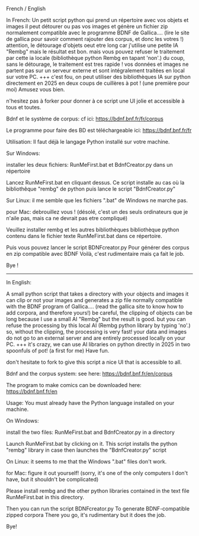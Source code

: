 French / English

In French:
Un petit script python qui prend un répertoire avec vos objets et images
il peut détourer ou pas vos images et génère un fichier zip normalement compatible avec le programme BDNF de Gallica....
(lire le site de gallica pour savoir comment rajouter des corpus, et donc les votres !)
attention, le détourage d'objets oeut etre long car j'utilise une petite IA "Rembg" mais le résultat est bon.
mais vous pouvez refuser le traitement par cette ia locale (bibliothèque python Rembg en tapant 'non'.)
du coup, sans le détourage, le traitement est tres rapide !
vos données et images ne partent pas sur un serveur externe et sont intégralement traitées en local sur votre PC. +++
c'est fou, on peut utiliser des bibliothèques IA sur python directement en 2025 en deux coups de cuillères à pot !
(une première pour moi)
Amusez vous bien.

n'hesitez pas à forker pour donner à ce script une UI jolie et accessible à tous et toutes.

Bdnf et le système de corpus: cf ici: https://bdnf.bnf.fr/fr/corpus

Le programme pour faire des BD est téléchargeable ici:
https://bdnf.bnf.fr/fr

Utilisation:
Il faut déjà le langage Python installé sur votre machine.


Sur Windows:

installer les deux fichiers:
RunMeFirst.bat
et
BdnfCreator.py
dans un répertoire

Lancez RunMeFirst.bat en cliquant dessus.
Ce script installe au cas où la bibliothêque "rembg" de python puis lance le script "BdnfCreator.py"


Sur Linux:
il me semble que les fichiers ".bat" de Windows ne marche pas.

pour Mac:
debrouillez vous !
(désolé, c'est un des seuls ordinateurs que je n'aile pas, mais ca ne devrait pas etre compliqué)

Veuillez installer rembg et les autres bibliothèques bibliothèque python contenu dans le fichier texte RunMeFirst.bat dans ce répertoire.


Puis vous pouvez lancer le script
BDNFcreator.py
Pour générer des corpus en zip compatible avec BDNF
Voilà, c'est rudimentaire mais ça fait le job.

Bye !

-----

In English:

A small python script that takes a directory with your objects and images
it can clip or not your images and generates a zip file normally compatible with the BDNF program of Gallica....
(read the gallica site to know how to add corpora, and therefore yours!)
be careful, the clipping of objects can be long because I use a small AI "Rembg" but the result is good.
but you can refuse the processing by this local AI (Rembg python library by typing 'no'.)
so, without the clipping, the processing is very fast!
your data and images do not go to an external server and are entirely processed locally on your PC. +++
it's crazy, we can use AI libraries on python directly in 2025 in two spoonfuls of pot!
(a first for me)
Have fun.

don't hesitate to fork to give this script a nice UI that is accessible to all.

Bdnf and the corpus system: see here: https://bdnf.bnf.fr/en/corpus

The program to make comics can be downloaded here:
https://bdnf.bnf.fr/en

Usage:
You must already have the Python language installed on your machine.

On Windows:

install the two files:
RunMeFirst.bat
and
BdnfCreator.py
in a directory

Launch RunMeFirst.bat by clicking on it.
This script installs the python "rembg" library in case then launches the "BdnfCreator.py" script

On Linux:
it seems to me that the Windows ".bat" files don't work.

for Mac:
figure it out yourself!
(sorry, it's one of the only computers I don't have, but it shouldn't be complicated)

Please install rembg and the other python libraries contained in the text file RunMeFirst.bat in this directory.

Then you can run the script
BDNFcreator.py
To generate BDNF-compatible zipped corpora
There you go, it's rudimentary but it does the job.

Bye!
